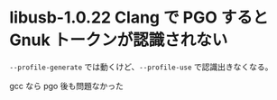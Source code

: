 # libusb-1.0.22 Clang で PGO すると Gnuk トークンが認識されない

``--profile-generate`` では動くけど、``--profile-use`` で認識出きなくなる。

gcc なら pgo 後も問題なかった

<!-- vim: set tw=90 filetype=markdown : -->
